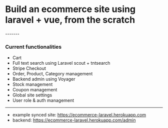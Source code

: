 <h1>Build an ecommerce site using laravel + vue, from the scratch</h1>
-------

<h3>Current functionalities</h3>

* Cart
* Full text search using Laravel scout + tntsearch
* Stripe Checkout
* Order, Product, Category management 
* Backend admin using Voyager
* Stock management
* Coupon management
* Global site settings
* User role & auth management

-------

* example synced site: https://ecommerce-laravel.herokuapp.com
* backend: https://ecommerce-laravel.herokuapp.com/admin

